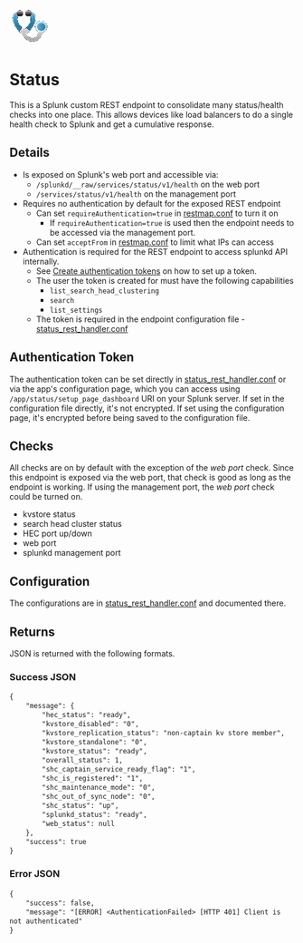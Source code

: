 ![Status Splunk app](static/appIcon_2x.png?)
# Status
This is a Splunk custom REST endpoint to consolidate many status/health checks into one place. This allows devices like load balancers to do a single health check to Splunk and get a cumulative response.

## Details
* Is exposed on Splunk's web port and accessible via:
    * `/splunkd/__raw/services/status/v1/health` on the web port
    * `/services/status/v1/health` on the management port
* Requires no authentication by default for the exposed REST endpoint
    * Can set `requireAuthentication=true` in [restmap.conf](default/restmap.conf) to turn it on
        * If `requireAuthentication=true` is used then the endpoint needs to be accessed via the management port.
    * Can set `acceptFrom` in [restmap.conf](default/restmap.conf) to limit what IPs can access
* Authentication is required for the REST endpoint to access splunkd API internally.
    * See [Create authentication tokens](https://docs.splunk.com/Documentation/Splunk/latest/Security/CreateAuthTokens) on how to set up a token.
    * The user the token is created for must have the following capabilities
        * `list_search_head_clustering`
        * `search`
        * `list_settings`
    * The token is required in the endpoint configuration file - [status_rest_handler.conf](default/status_rest_handler.conf)

## Authentication Token
The authentication token can be set directly in [status_rest_handler.conf](default/status_rest_handler.conf) or via the app's configuration page, which you can access using `/app/status/setup_page_dashboard` URI on your Splunk server. If set in the configuration file directly, it's not encrypted. If set using the configuration page, it's encrypted before being saved to the configuration file.

## Checks
All checks are on by default with the exception of the *web port* check. Since this endpoint is exposed via the web port, that check is good as long as the endpoint is working. If using the management port, the *web port* check could be turned on.
* kvstore status
* search head cluster status
* HEC port up/down
* web port
* splunkd management port

## Configuration
The configurations are in [status_rest_handler.conf](default/status_rest_handler.conf) and documented there.

## Returns
JSON is returned with the following formats.

### Success JSON
```
{
    "message": {
        "hec_status": "ready",
        "kvstore_disabled": "0",
        "kvstore_replication_status": "non-captain kv store member",
        "kvstore_standalone": "0",
        "kvstore_status": "ready",
        "overall_status": 1,
        "shc_captain_service_ready_flag": "1",
        "shc_is_registered": "1",
        "shc_maintenance_mode": "0",
        "shc_out_of_sync_node": "0",
        "shc_status": "up",
        "splunkd_status": "ready",
        "web_status": null
    },
    "success": true
}
```

### Error JSON
```
{
    "success": false,
    "message": "[ERROR] <AuthenticationFailed> [HTTP 401] Client is not authenticated"
}
```

